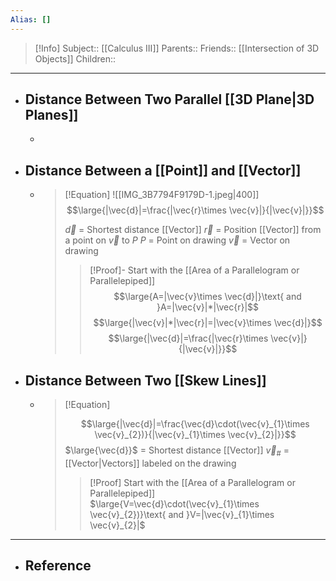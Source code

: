```yaml
---
Alias: []
---
```

> [!Info]
> Subject:: [[Calculus III]]
> Parents:: 
> Friends:: [[Intersection of 3D Objects]]
> Children:: 
---
- ## Distance Between Two Parallel [[3D Plane|3D Planes]]
	- 
- ## Distance Between a [[Point]] and [[Vector]]
	- > [!Equation]
	  > ![[IMG_3B7794F9179D-1.jpeg|400]]
	  > $$\large{|\vec{d}|=\frac{|\vec{r}\times \vec{v}|}{|\vec{v}|}}$$
	  > 
	  > $\vec{d}$ = Shortest distance [[Vector]]
	  > $\vec{r}$ = Position [[Vector]] from a point on $\vec{v}$ to $P$
	  > $P$ = Point on drawing
	  > $\vec{v}$ = Vector on drawing
	  > > [!Proof]-
	  > > Start with the [[Area of a Parallelogram or Parallelepiped]]
	  > > $$\large{A=|\vec{v}\times \vec{d}|}\text{ and }A=|\vec{v}|*|\vec{r}|$$
	  > > $$\large{|\vec{v}|*|\vec{r}|=|\vec{v}\times \vec{d}|}$$
	  > > $$\large{|\vec{d}|=\frac{|\vec{r}\times \vec{v}|}{|\vec{v}|}}$$
- ## Distance Between Two [[Skew Lines]]
	- > [!Equation]
	  > 
	  > 
	  > $$\large{|\vec{d}|=\frac{\vec{d}\cdot(\vec{v}_{1}\times \vec{v}_{2})}{|\vec{v}_{1}\times \vec{v}_{2}|}}$$
	  > $\large{\vec{d}}$ = Shortest distance [[Vector]]
	  > $\vec{v}_{\#}$ = [[Vector|Vectors]] labeled on the drawing
	  > > [!Proof]
	  > > Start with the [[Area of a Parallelogram or Parallelepiped]]
	  > > $\large{V=\vec{d}\cdot(\vec{v}_{1}\times \vec{v}_{2})}\text{ and }V=|\vec{v}_{1}\times \vec{v}_{2}|$
---
- ## Reference